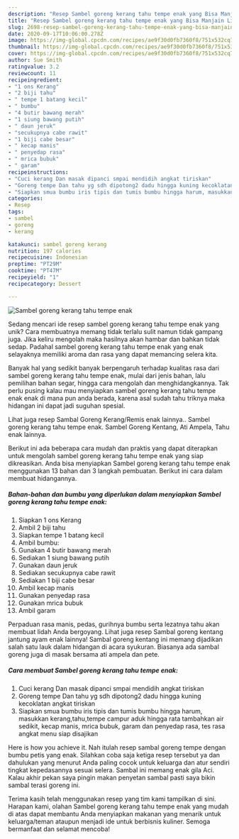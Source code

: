 ```yaml
---
description: "Resep Sambel goreng kerang tahu tempe enak yang Bisa Manjain Lidah"
title: "Resep Sambel goreng kerang tahu tempe enak yang Bisa Manjain Lidah"
slug: 2698-resep-sambel-goreng-kerang-tahu-tempe-enak-yang-bisa-manjain-lidah
date: 2020-09-17T10:06:00.278Z
image: https://img-global.cpcdn.com/recipes/ae9f30d0fb7360f8/751x532cq70/sambel-goreng-kerang-tahu-tempe-enak-foto-resep-utama.jpg
thumbnail: https://img-global.cpcdn.com/recipes/ae9f30d0fb7360f8/751x532cq70/sambel-goreng-kerang-tahu-tempe-enak-foto-resep-utama.jpg
cover: https://img-global.cpcdn.com/recipes/ae9f30d0fb7360f8/751x532cq70/sambel-goreng-kerang-tahu-tempe-enak-foto-resep-utama.jpg
author: Sue Smith
ratingvalue: 3.2
reviewcount: 11
recipeingredient:
- "1 ons Kerang"
- "2 biji tahu"
- " tempe 1 batang kecil"
- " bumbu"
- "4 butir bawang merah"
- "1 siung bawang putih"
- " daun jeruk"
- "secukupnya cabe rawit"
- "1 biji cabe besar"
- " kecap manis"
- " penyedap rasa"
- " mrica bubuk"
- " garam"
recipeinstructions:
- "Cuci kerang Dan masak dipanci smpai mendidih angkat tiriskan"
- "Goreng tempe Dan tahu yg sdh dipotong2 dadu hingga kuning kecoklatan angkat tiriskan"
- "Siapkan smua bumbu iris tipis dan tumis bumbu hingga harum, masukkan kerang,tahu,tempe campur aduk hingga rata tambahkan air sedikit, kecap manis, mrica bubuk, garam dan penyedap rasa, tes rasa angkat menu siap disajikan"
categories:
- Resep
tags:
- sambel
- goreng
- kerang

katakunci: sambel goreng kerang 
nutrition: 197 calories
recipecuisine: Indonesian
preptime: "PT29M"
cooktime: "PT47M"
recipeyield: "1"
recipecategory: Dessert

---
```



![Sambel goreng kerang tahu tempe enak](https://img-global.cpcdn.com/recipes/ae9f30d0fb7360f8/751x532cq70/sambel-goreng-kerang-tahu-tempe-enak-foto-resep-utama.jpg)

Sedang mencari ide resep sambel goreng kerang tahu tempe enak yang unik? Cara membuatnya memang tidak terlalu sulit namun tidak gampang juga. Jika keliru mengolah maka hasilnya akan hambar dan bahkan tidak sedap. Padahal sambel goreng kerang tahu tempe enak yang enak selayaknya memiliki aroma dan rasa yang dapat memancing selera kita.

Banyak hal yang sedikit banyak berpengaruh terhadap kualitas rasa dari sambel goreng kerang tahu tempe enak, mulai dari jenis bahan, lalu pemilihan bahan segar, hingga cara mengolah dan menghidangkannya. Tak perlu pusing kalau mau menyiapkan sambel goreng kerang tahu tempe enak enak di mana pun anda berada, karena asal sudah tahu triknya maka hidangan ini dapat jadi suguhan spesial.

Lihat juga resep Sambal Goreng Kerang/Remis enak lainnya.. Sambel goreng kerang tahu tempe enak. Sambel Goreng Kentang, Ati Ampela, Tahu enak lainnya.


Berikut ini ada beberapa cara mudah dan praktis yang dapat diterapkan untuk mengolah sambel goreng kerang tahu tempe enak yang siap dikreasikan. Anda bisa menyiapkan Sambel goreng kerang tahu tempe enak menggunakan 13 bahan dan 3 langkah pembuatan. Berikut ini cara dalam membuat hidangannya.

<!--inarticleads1-->

##### Bahan-bahan dan bumbu yang diperlukan dalam menyiapkan Sambel goreng kerang tahu tempe enak:

1. Siapkan 1 ons Kerang
1. Ambil 2 biji tahu
1. Siapkan  tempe 1 batang kecil
1. Ambil  bumbu:
1. Gunakan 4 butir bawang merah
1. Sediakan 1 siung bawang putih
1. Gunakan  daun jeruk
1. Sediakan secukupnya cabe rawit
1. Sediakan 1 biji cabe besar
1. Ambil  kecap manis
1. Gunakan  penyedap rasa
1. Gunakan  mrica bubuk
1. Ambil  garam


Perpaduan rasa manis, pedas, gurihnya bumbu serta lezatnya tahu akan membuat lidah Anda bergoyang. Lihat juga resep Sambal goreng kentang jantung ayam enak lainnya! Sambal goreng kentang ini memang dijadikan salah satu lauk dalam hidangan di acara syukuran. Biasanya ada sambal goreng juga di masak bersama ati ampela dan pete. 

<!--inarticleads2-->

##### Cara membuat Sambel goreng kerang tahu tempe enak:

1. Cuci kerang Dan masak dipanci smpai mendidih angkat tiriskan
1. Goreng tempe Dan tahu yg sdh dipotong2 dadu hingga kuning kecoklatan angkat tiriskan
1. Siapkan smua bumbu iris tipis dan tumis bumbu hingga harum, masukkan kerang,tahu,tempe campur aduk hingga rata tambahkan air sedikit, kecap manis, mrica bubuk, garam dan penyedap rasa, tes rasa angkat menu siap disajikan


Here is how you achieve it. Nah itulah resep sambal goreng tempe dengan bumbu petis yang enak. Silahkan coba saja ketiga resep tersebut ya dan dahulukan yang menurut Anda paling cocok untuk keluarga dan atur sendiri tingkat kepedasannya sesuai selera. Sambal ini memang enak gila Aci. Kalau akhir pekan saya pingin makan penyetan sambal pasti saya bikin sambal terasi goreng ini. 

Terima kasih telah menggunakan resep yang tim kami tampilkan di sini. Harapan kami, olahan Sambel goreng kerang tahu tempe enak yang mudah di atas dapat membantu Anda menyiapkan makanan yang menarik untuk keluarga/teman ataupun menjadi ide untuk berbisnis kuliner. Semoga bermanfaat dan selamat mencoba!
